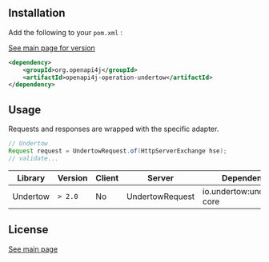 ## Installation

Add the following to your `pom.xml` :

[See main page for version](https://github.com/openapi4j/openapi4j)
```xml
<dependency>
    <groupId>org.openapi4j</groupId>
    <artifactId>openapi4j-operation-undertow</artifactId>
</dependency>
```

## Usage

Requests and responses are wrapped with the specific adapter.
```java
// Undertow
Request request = UndertowRequest.of(HttpServerExchange hse);
// validate...
```

| Library         | Version     | Client | Server                  | Dependency                   |
|-----------------|-------------|--------|-------------------------|------------------------------|
| Undertow        | `> 2.0`     | No     | UndertowRequest         | io.undertow:undertow-core    |

## License

[See main page](https://github.com/openapi4j/openapi4j#license)
